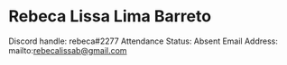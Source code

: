 # Rebeca Lissa Lima Barreto

Discord handle: rebeca#2277
Attendance Status: Absent
Email Address: mailto:rebecalissab@gmail.com